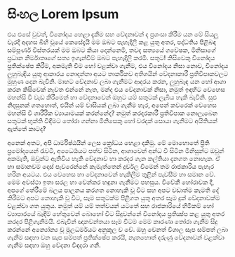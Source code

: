 # සිංහල Lorem Ipsum

එය එසේ වුවත්, විනෝදය හෙළා දැකීම සහ වේදනාවන් ද ප්‍රශංසා කිරීම යන මේ සියලු වැරදි අදහස බිහි වූයේ කෙසේදැයි මම ඔබට පැහැදිලි කළ යුතු අතර, පද්ධතිය පිළිබඳ සම්පූර්ණ විස්තරයක් මම ඔබට කියා දෙන්නෙමි, තවද සත්‍යයේ ගවේෂක, මිනිසාගේ ප්‍රධාන නිර්මාතෘගේ සත්‍ය ඉගැන්වීම් ඔබට පැහැදිලි කරමි. සතුට! කිසිවෙකු විනෝදය ප්‍රතික්ෂේප කිරීම, අකමැති වීම හෝ වළක්වා ගැනීම, එය විනෝදය නිසා නොව, විනෝදය ලුහුබැඳිය යුතු ආකාරය නොදන්නා අයට තාර්කිකව අතිශයින් වේදනාකාරී ප්‍රතිවිපාකවලට මුහුණ දෙන බැවිනි. මාහට වේදනාව ලබා ගැනීමට ආදරය කරන, ලුහුබැඳ යන හෝ ආශා කරන කිසිවෙක් නැවත එන්නේ නැත, මන්ද එය වේදනාවක් නිසා, නමුත් ඉඳහිට වෙහෙස මහන්සි වී වැඩ කිරීමෙන් හා වේදනාවෙන් ඔහුට යම් සතුටක් ලැබිය හැකි බැවිනි. සුළු නිදසුනක් ගතහොත්, එයින් යම් වාසියක් ලබා ගැනීම හැර, අපෙන් කවරෙක් වෙහෙස මහන්සි වී ශාරීරික ව්‍යායාමයක් කරන්නේද? නමුත් කරදරකාරී ප්‍රතිවිපාක නොලැබෙන සතුටක් භුක්ති විඳීමට තෝරා ගන්නා මිනිසෙකු හෝ වරදක් සොයා ගැනීමට අයිතියක් ඇත්තේ කාටද?

අනෙක් අතට, අපි ධාර්මිෂ්ඨයින් ලෙස ක්‍රෝධය හෙළා දකිමු. මේ මොහොතේ ප්‍රීති ප්‍රමෝදයෙන් රැවටී, අධෛර්‍යයට පත්ව සිටින, ආශාවෙන් අන්ධ වී සිටින මිනිසුන්ට ඔවුන් අකමැති, ඔවුන්ට ඇතිවිය හැකි වේදනාව හා කරදර ගැන කල්තියා දැනගත නොහැක. ඒ හා සමානවම දොස් පැවරෙන්නේ කැමැත්තෙන් දුර්වල වීමෙන් තම රාජකාරිය පැහැර හරින අයටය. එය වෙහෙස හා වේදනාවෙන් හැකිලීම තුළින් පැවසීම හා සමාන වේ. මෙම අවස්ථා ඉතා සරල හා වෙන්කර හඳුනා ගැනීමට පහසුය. විවේකී හෝරාවක දී, අපගේ තේරීමේ බලය පාලනය කරගත නොහැකි වූ විට සහ අපට වඩාත්ම කැමති දේ කිරීමට අපට නොහැකි වූ විට, සෑම සතුටක්ම පිළිගත යුතු අතර සෑම දුක් වේදනාවක්ම වළක්වා ගත යුතුය. නමුත් යම් යම් තත්වයන් යටතේ සහ රාජකාරියේ හිමිකම් හෝ ව්‍යාපාරයේ බැඳීම් හේතුවෙන් බොහෝ විට සිදුවන්නේ විනෝදය ප්‍රතික්‍ෂ්ප කළ යුතු අතර කරදර පිළිගැනීමයි. එබැවින් ඥානවන්තයා සෑම විටම මෙම කාරණා තෝරා ගැනීම සිදු කරන්නේ අන්‍යෝන්‍ය වූ මූලධර්මයට අනුකූල ව වේ. ඔහු වෙනත් විශාල සැප සම්පත් ලබා ගැනීම සඳහා වන සැප සම්පත් ප්‍රතික්ෂේප කරයි, නැතහොත් දරුණු වේදනාවන් වළක්වා ගැනීම සඳහා ඔහු වේදනා විඳදරා ගනී.